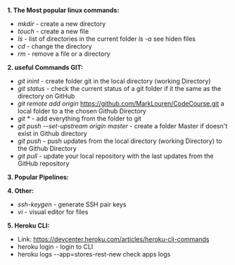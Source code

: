 **1. The Most popular linux commands:**
* _mkdir_ - create a new directory
* _touch_ - create a new file
* _ls_ - list of directories in the current folder _ls -a_ see hiden files
* _cd_ - change the directory
* _rm_ - remove a file or a directory

**2. useful Commands GIT:**
* _git inint_ - create folder git in the local directory (working Directory)
* _git status_ - check the current status of a git folder if it the same as the directory on GitHub
* _git remote add origin_ https://github.com/MarkLouren/CodeCourse.git  a local folder to a the chosen Github Directory
* _git *_ - add everything from the folder to git
* _git push --set-upstream origin master_   - create a folder Master if doesn't exist in Github directory
* _git push_  - push updates from the local directory (working Directory) to the Github Directory
* _git pull_ - update your local repository with the last updates from the GitHub repository

**3. Popular Pipelines:**

**4. Other:**
* _ssh-keygen_ - generate SSH pair keys
* _vi_ - visual editor for files


**5. Heroku CLI:**
* Link: https://devcenter.heroku.com/articles/heroku-cli-commands
* heroku login - login to CLI
* heroku logs --app=stores-rest-new check apps logs
